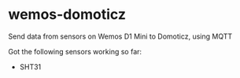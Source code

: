 # wemos-domoticz
Send data from sensors on Wemos D1 Mini to Domoticz, using MQTT

Got the following sensors working so far:
 - SHT31
